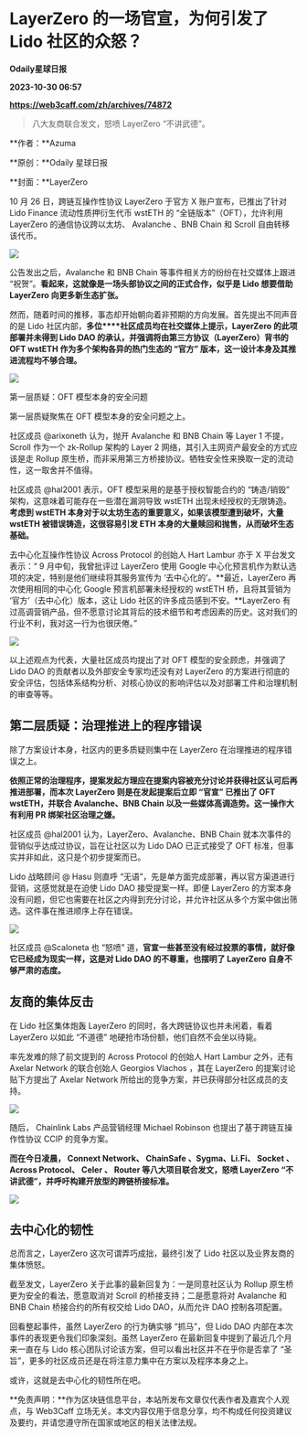 # LayerZero 的一场官宣，为何引发了 Lido 社区的众怒？
**Odaily星球日报**

**2023-10-30 06:57**

**https://web3caff.com/zh/archives/74872**

[](https://www.addtoany.com/add_to/x?linkurl=https%3A%2F%2Fweb3caff.com%2Fzh%2Farchives%2F74872&linkname=LayerZero%20%E7%9A%84%E4%B8%80%E5%9C%BA%E5%AE%98%E5%AE%A3%EF%BC%8C%E4%B8%BA%E4%BD%95%E5%BC%95%E5%8F%91%E4%BA%86%20Lido%20%E7%A4%BE%E5%8C%BA%E7%9A%84%E4%BC%97%E6%80%92%EF%BC%9F "X")[](https://www.addtoany.com/add_to/wechat?linkurl=https%3A%2F%2Fweb3caff.com%2Fzh%2Farchives%2F74872&linkname=LayerZero%20%E7%9A%84%E4%B8%80%E5%9C%BA%E5%AE%98%E5%AE%A3%EF%BC%8C%E4%B8%BA%E4%BD%95%E5%BC%95%E5%8F%91%E4%BA%86%20Lido%20%E7%A4%BE%E5%8C%BA%E7%9A%84%E4%BC%97%E6%80%92%EF%BC%9F "WeChat")[](https://www.addtoany.com/add_to/facebook?linkurl=https%3A%2F%2Fweb3caff.com%2Fzh%2Farchives%2F74872&linkname=LayerZero%20%E7%9A%84%E4%B8%80%E5%9C%BA%E5%AE%98%E5%AE%A3%EF%BC%8C%E4%B8%BA%E4%BD%95%E5%BC%95%E5%8F%91%E4%BA%86%20Lido%20%E7%A4%BE%E5%8C%BA%E7%9A%84%E4%BC%97%E6%80%92%EF%BC%9F "Facebook")[](https://www.addtoany.com/add_to/telegram?linkurl=https%3A%2F%2Fweb3caff.com%2Fzh%2Farchives%2F74872&linkname=LayerZero%20%E7%9A%84%E4%B8%80%E5%9C%BA%E5%AE%98%E5%AE%A3%EF%BC%8C%E4%B8%BA%E4%BD%95%E5%BC%95%E5%8F%91%E4%BA%86%20Lido%20%E7%A4%BE%E5%8C%BA%E7%9A%84%E4%BC%97%E6%80%92%EF%BC%9F "Telegram")[](https://www.addtoany.com/add_to/sina_weibo?linkurl=https%3A%2F%2Fweb3caff.com%2Fzh%2Farchives%2F74872&linkname=LayerZero%20%E7%9A%84%E4%B8%80%E5%9C%BA%E5%AE%98%E5%AE%A3%EF%BC%8C%E4%B8%BA%E4%BD%95%E5%BC%95%E5%8F%91%E4%BA%86%20Lido%20%E7%A4%BE%E5%8C%BA%E7%9A%84%E4%BC%97%E6%80%92%EF%BC%9F "Sina Weibo")[](https://www.addtoany.com/add_to/copy_link?linkurl=https%3A%2F%2Fweb3caff.com%2Fzh%2Farchives%2F74872&linkname=LayerZero%20%E7%9A%84%E4%B8%80%E5%9C%BA%E5%AE%98%E5%AE%A3%EF%BC%8C%E4%B8%BA%E4%BD%95%E5%BC%95%E5%8F%91%E4%BA%86%20Lido%20%E7%A4%BE%E5%8C%BA%E7%9A%84%E4%BC%97%E6%80%92%EF%BC%9F "Copy Link")[](https://www.addtoany.com/share)

> 八大友商联合发文，怒喷 LayerZero “不讲武德”。

**作者：**Azuma

**原创：**Odaily 星球日报

**封面：**LayerZero

10 月 26 日，跨链互操作性协议 LayerZero 于官方 X 账户宣布，已推出了针对 Lido Finance 流动性质押衍生代币 wstETH 的 “全链版本”（OFT），允许利用 LayerZero 的通信协议跨以太坊、 Avalanche 、BNB Chain 和 Scroll 自由转移该代币。

![](https://web3caff.com/wp-content/uploads/2023/10/image-646.png)

公告发出之后，Avalanche 和 BNB Chain 等事件相关方的纷纷在社交媒体上跟进 “祝贺”。**看起来，这就像是一场头部协议之间的正式合作，似乎是 Lido 想要借助 LayerZero 向更多新生态扩张。**

然而，随着时间的推移，事态却开始朝向着非预期的方向发展。首先提出不同声音的是 Lido 社区内部，**多位****社区成员均在社交媒体上提示，LayerZero 的此项部署并未得到 Lido DAO 的承认，并强调将由第三方协议（LayerZero）背书的 OFT wstETH 作为多个架构各异的热门生态的 “官方” 版本，这一设计本身及其推进流程均不够合理。**

![](https://web3caff.com/wp-content/uploads/2023/10/image-645.png)

第一层质疑：OFT 模型本身的安全问题

第一层质疑聚焦在 OFT 模型本身的安全问题之上。

社区成员 @arixoneth 认为，抛开 Avalanche 和 BNB Chain 等 Layer 1 不提，Scroll 作为一个 zk-Rollup 架构的 Layer 2 网络，其引入主网资产最安全的方式应该是走 Rollup 原生桥，而非采用第三方桥接协议。牺牲安全性来换取一定的流动性，这一取舍并不值得。

社区成员 @hal2001 表示，OFT 模型采用的是基于授权智能合约的 “铸造/销毁” 架构，这意味着可能存在一些潜在漏洞导致 wstETH 出现未经授权的无限铸造。**考虑到 wstETH 本身对于以太坊生态的重要意义，如果该模型遭到破坏，大量 wstETH 被错误铸造，这很容易引发 ETH 本身的大量赎回和抛售，从而破坏生态基础。**

去中心化互操作性协议 Across Protocol 的创始人 Hart Lambur 亦于 X 平台发文表示：“ 9 月中旬，我曾批评过 LayerZero 使用 Google 中心化预言机作为默认选项的决定，特别是他们继续将其服务宣传为 ‘去中心化的’。**最近，LayerZero 再次使用相同的中心化 Google 预言机部署未经授权的 wstETH 桥，且将其营销为 ‘官方’（去中心化）版本，这让 Lido 社区的许多成员感到不安。**LayerZero 有过高调营销产品，但不愿意讨论其背后的技术细节和考虑因素的历史。这对我们的行业不利，我对这一行为也很厌倦。”

![](https://web3caff.com/wp-content/uploads/2023/10/image-644.png)

以上述观点为代表，大量社区成员均提出了对 OFT 模型的安全顾虑，并强调了 Lido DAO 的贡献者以及外部安全专家均还没有对 LayerZero 的方案进行彻底的安全评估，包括体系结构分析、对核心协议的影响评估以及对部署工件和治理机制的审查等等。

第二层质疑：治理推进上的程序错误
----------------

除了方案设计本身，社区内的更多质疑则集中在 LayerZero 在治理推进的程序错误之上。

**依照正常的治理程序，提案发起方理应在提案内容被充分讨论并获得社区认可后再推进部署，而本次 LayerZero 则是在发起提案后立即 “官宣” 已推出了 OFT wstETH，并联合 Avalanche、BNB Chain 以及一些媒体高调造势。这一操作大有利用 PR 绑架社区治理之嫌。**

社区成员 @hal2001 认为，LayerZero、Avalanche、BNB Chain 就本次事件的营销似乎达成过协议，旨在让社区以为 Lido DAO 已正式接受了 OFT 标准，但事实并非如此，这只是个初步提案而已。

Lido 战略顾问 @ Hasu 则直呼 “无语”，先是单方面完成部署，再以官方渠道进行营销，这感觉就是在迫使 Lido DAO 接受提案一样。即便 LayerZero 的方案本身没有问题，但它也需要在社区之内得到充分讨论，并允许社区从多个方案中做出筛选。这件事在推进顺序上存在错误。

![](https://web3caff.com/wp-content/uploads/2023/10/image-643.png)

社区成员 @Scaloneta 也 “怒喷” 道，**官宣一些甚至没有经过投票的事情，就好像它已经成为现实一样，这是对 Lido DAO 的不尊重，也摆明了 LayerZero 自身不够严肃的态度。**

友商的集体反击
-------

在 Lido 社区集体炮轰 LayerZero 的同时，各大跨链协议也并未闲着，看着 LayerZero 以如此 “不道德” 地硬抢市场份额，他们自然不会坐以待毙。

率先发难的除了前文提到的 Across Protocol 的创始人 Hart Lambur 之外，还有 Axelar Network 的联合创始人 Georgios Vlachos ，其在 LayerZero 的提案讨论贴下方提出了 Axelar Network 所给出的竞争方案，并已获得部分社区成员的支持。

![](https://web3caff.com/wp-content/uploads/2023/10/image-642.png)

随后， Chainlink Labs 产品营销经理 Michael Robinson 也提出了基于跨链互操作性协议 CCIP 的竞争方案。

**而在今日凌晨， Connext Network、 ChainSafe 、Sygma、Li.Fi、 Socket 、Across Protocol、 Celer 、 Router 等八大项目联合发文，怒喷 LayerZero “不讲武德”，并呼吁构建开放型的跨链桥接标准。**

![](https://web3caff.com/wp-content/uploads/2023/10/image-641.png)

去中心化的韧性
-------

总而言之，LayerZero 这次可谓弄巧成拙，最终引发了 Lido 社区以及业界友商的集体愤怒。

截至发文，LayerZero 关于此事的最新回复为：一是同意社区认为 Rollup 原生桥更为安全的看法，愿意取消对 Scroll 的桥接支持；二是愿意将对 Avalanche 和 BNB Chain 桥接合约的所有权交给 Lido DAO，从而允许 DAO 控制各项配置。

回看整起事件，虽然 LayerZero 的行为确实够 “抓马”，但 Lido DAO 内部在本次事件的表现更令我们印象深刻。虽然 LayerZero 在最新回复中提到了最近几个月来一直在与 Lido 核心团队讨论该方案，但可以看出社区并不在乎你是否拿了 “圣旨”，更多的社区成员还是在将注意力集中在方案以及程序本身之上。

或许，这就是去中心化的韧性所在吧。

**免责声明：**作为区块链信息平台，本站所发布文章仅代表作者及嘉宾个人观点，与 Web3Caff 立场无关。本文内容仅用于信息分享，均不构成任何投资建议及要约，并请您遵守所在国家或地区的相关法律法规。

[](https://www.addtoany.com/add_to/x?linkurl=https%3A%2F%2Fweb3caff.com%2Fzh%2Farchives%2F74872&linkname=LayerZero%20%E7%9A%84%E4%B8%80%E5%9C%BA%E5%AE%98%E5%AE%A3%EF%BC%8C%E4%B8%BA%E4%BD%95%E5%BC%95%E5%8F%91%E4%BA%86%20Lido%20%E7%A4%BE%E5%8C%BA%E7%9A%84%E4%BC%97%E6%80%92%EF%BC%9F "X")[](https://www.addtoany.com/add_to/wechat?linkurl=https%3A%2F%2Fweb3caff.com%2Fzh%2Farchives%2F74872&linkname=LayerZero%20%E7%9A%84%E4%B8%80%E5%9C%BA%E5%AE%98%E5%AE%A3%EF%BC%8C%E4%B8%BA%E4%BD%95%E5%BC%95%E5%8F%91%E4%BA%86%20Lido%20%E7%A4%BE%E5%8C%BA%E7%9A%84%E4%BC%97%E6%80%92%EF%BC%9F "WeChat")[](https://www.addtoany.com/add_to/facebook?linkurl=https%3A%2F%2Fweb3caff.com%2Fzh%2Farchives%2F74872&linkname=LayerZero%20%E7%9A%84%E4%B8%80%E5%9C%BA%E5%AE%98%E5%AE%A3%EF%BC%8C%E4%B8%BA%E4%BD%95%E5%BC%95%E5%8F%91%E4%BA%86%20Lido%20%E7%A4%BE%E5%8C%BA%E7%9A%84%E4%BC%97%E6%80%92%EF%BC%9F "Facebook")[](https://www.addtoany.com/add_to/telegram?linkurl=https%3A%2F%2Fweb3caff.com%2Fzh%2Farchives%2F74872&linkname=LayerZero%20%E7%9A%84%E4%B8%80%E5%9C%BA%E5%AE%98%E5%AE%A3%EF%BC%8C%E4%B8%BA%E4%BD%95%E5%BC%95%E5%8F%91%E4%BA%86%20Lido%20%E7%A4%BE%E5%8C%BA%E7%9A%84%E4%BC%97%E6%80%92%EF%BC%9F "Telegram")[](https://www.addtoany.com/add_to/sina_weibo?linkurl=https%3A%2F%2Fweb3caff.com%2Fzh%2Farchives%2F74872&linkname=LayerZero%20%E7%9A%84%E4%B8%80%E5%9C%BA%E5%AE%98%E5%AE%A3%EF%BC%8C%E4%B8%BA%E4%BD%95%E5%BC%95%E5%8F%91%E4%BA%86%20Lido%20%E7%A4%BE%E5%8C%BA%E7%9A%84%E4%BC%97%E6%80%92%EF%BC%9F "Sina Weibo")[](https://www.addtoany.com/add_to/copy_link?linkurl=https%3A%2F%2Fweb3caff.com%2Fzh%2Farchives%2F74872&linkname=LayerZero%20%E7%9A%84%E4%B8%80%E5%9C%BA%E5%AE%98%E5%AE%A3%EF%BC%8C%E4%B8%BA%E4%BD%95%E5%BC%95%E5%8F%91%E4%BA%86%20Lido%20%E7%A4%BE%E5%8C%BA%E7%9A%84%E4%BC%97%E6%80%92%EF%BC%9F "Copy Link")[](https://www.addtoany.com/share)